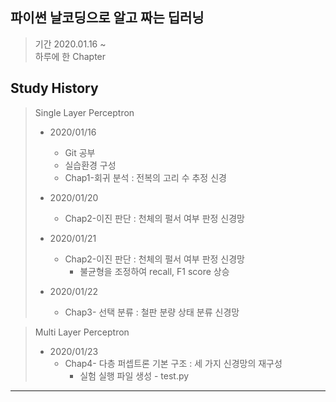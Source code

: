 ## 파이썬 날코딩으로 알고 짜는 딥러닝

> 기간 2020.01.16 ~      
> 하루에 한 Chapter

## Study History
>Single Layer Perceptron
>
>* 2020/01/16
>    * Git 공부
>    * 실습환경 구성
>    * Chap1-회귀 분석 : 전복의 고리 수 추정 신경
>    
>* 2020/01/20
>    * Chap2-이진 판단 : 천체의 펄서 여부 판정 신경망
>
>* 2020/01/21
>    * Chap2-이진 판단 : 천체의 펄서 여부 판정 신경망
>        * 불균형을 조정하여 recall, F1 score 상승
>
>* 2020/01/22
>    * Chap3- 선택 분류 : 철판 분량 상태 분류 신경망

>Multi Layer Perceptron
>* 2020/01/23
>    * Chap4- 다층 퍼셉트론 기본 구조 : 세 가지 신경망의 재구성
>        * 실험 실행 파일 생성 - test.py

<hr/>


<br>
